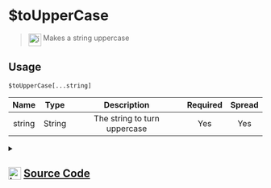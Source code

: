 # $toUpperCase
> <img align="top" src="https://upload.wikimedia.org/wikipedia/commons/thumb/e/e4/Infobox_info_icon.svg/160px-Infobox_info_icon.svg.png?20150409153300" alt="image" width="25" height="auto"> Makes a string uppercase
## Usage
```
$toUpperCase[...string]
```
| Name | Type | Description | Required | Spread
| :---: | :---: | :---: | :---: | :---: |
string | String | The string to turn uppercase | Yes | Yes
<details>
<summary>
    
## <img align="top" src="https://cdn4.iconfinder.com/data/icons/iconsimple-logotypes/512/github-512.png" alt="image" width="25" height="auto">  [Source Code](https://github.com/tryforge/ForgeScript-V2/blob/main/src/native/toUpperCase.ts)
    
</summary>
    
```ts
import { ArgType, NativeFunction, Return } from "../structures"

export default new NativeFunction({
    name: "$toUpperCase",
    version: "1.0.0",
    description: "Makes a string uppercase",
    unwrap: true,
    args: [
        {
            name: "string",
            description: "The string to turn uppercase",
            type: ArgType.String,
            rest: true,
            required: true,
        },
    ],
    brackets: true,
    execute(_, [values]) {
        return Return.success(values.join(";").toUpperCase())
    },
})

```
    
</details>